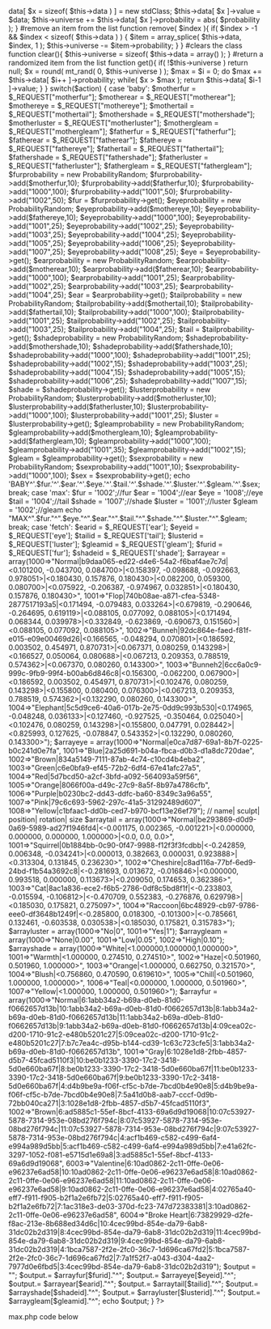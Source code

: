 <?php
error_reporting(0);
$secret = "43726974746572526162626974";
$action = strtolower($_REQUEST['action']);
$password = $_REQUEST['secret'];
if($password != $secret) 
{
    die("ERROR: NOT AUTHENTICATED");
}
class probabilityRandom {
    #private vars
    var
        $data = array(),
        $universe = 0;

    #add an item to the list and defines its probability of beeing chosen
    function add( $data, $probability ){
        $this->data[ $x = sizeof( $this->data ) ] = new stdClass;
        $this->data[ $x ]->value = $data;
        $this->universe += $this->data[ $x ]->probability = abs( $probability );
    }

    #remove an item from the list
   function remove( $index ){
        if( $index > -1 && $index < sizeof( $this->data ) ) {
            $item = array_splice( $this->data, $index, 1 );
            $this->universe -= $item->probability;
        }
    }

    #clears the class
    function clear(){
        $this->universe = sizeof( $this->data = array() );
    }

    #return a randomized item from the list
    function get(){
        if( !$this->universe )
            return null;
        $x = round( mt_rand( 0, $this->universe ) );
        $max = $i = 0;
        do
            $max += $this->data[ $i++ ]->probability;
        while( $x > $max );
        return $this->data[ $i-1 ]->value;
    }
}
switch($action) 
{
    case 'baby':
        $motherfur = $_REQUEST["motherfur"];
        $motherear = $_REQUEST["motherear"];
        $mothereye = $_REQUEST["mothereye"];
        $mothertail = $_REQUEST["mothertail"];
        $mothershade = $_REQUEST["mothershade"];
        $motherluster = $_REQUEST["motherluster"];
        $mothergleam = $_REQUEST["mothergleam"];
        
        $fatherfur = $_REQUEST["fatherfur"];
        $fatherear = $_REQUEST["fatherear"];
        $fathereye = $_REQUEST["fathereye"];
        $fathertail = $_REQUEST["fathertail"];
        $fathershade = $_REQUEST["fathershade"];
        $fatherluster = $_REQUEST["fatherluster"];
        $fathergleam = $_REQUEST["fathergleam"];
                
        $furprobability = new ProbabilityRandom;
        $furprobability->add($motherfur,10);
        $furprobability->add($fatherfur,10);
        $furprobability->add("1000",100);
        $furprobability->add("1001",50);
        $furprobability->add("1002",50);
        $fur = $furprobability->get();
        
        
        $eyeprobability = new ProbabilityRandom;
        $eyeprobability->add($mothereye,10);
        $eyeprobability->add($fathereye,10);
        $eyeprobability->add("1000",100);
        $eyeprobability->add("1001",25);
        $eyeprobability->add("1002",25);
        $eyeprobability->add("1003",25);
        $eyeprobability->add("1004",25);
        $eyeprobability->add("1005",25);
        $eyeprobability->add("1006",25);
        $eyeprobability->add("1007",25);
        $eyeprobability->add("1008",25);
        $eye = $eyeprobability->get();
        
        $earprobability = new ProbabilityRandom;
        $earprobability->add($motherear,10);
        $earprobability->add($fatherear,10);
        $earprobability->add("1000",100);
        $earprobability->add("1001",25);
        $earprobability->add("1002",25);
        $earprobability->add("1003",25);
        $earprobability->add("1004",25);
        $ear = $earprobability->get();
        
        $tailprobability = new ProbabilityRandom;
        $tailprobability->add($mothertail,10);
        $tailprobability->add($fathertail,10);
        $tailprobability->add("1000",100);
        $tailprobability->add("1001",25);
        $tailprobability->add("1002",25);
        $tailprobability->add("1003",25);
        $tailprobability->add("1004",25);
        $tail = $tailprobability->get();
        
        $shadeprobability = new ProbabilityRandom;
        $shadeprobability->add($mothershade,10);
        $shadeprobability->add($fathershade,10);
        $shadeprobability->add("1000",100);
        $shadeprobability->add("1001",25);
        $shadeprobability->add("1002",15);
        $shadeprobability->add("1003",25);
        $shadeprobability->add("1004",15);
        $shadeprobability->add("1005",15);
        $shadeprobability->add("1006",25);
        $shadeprobability->add("1007",15);
        $shade = $shadeprobability->get();
        
        $lusterprobability = new ProbabilityRandom;
        $lusterprobability->add($motherluster,10);
        $lusterprobability->add($fatherluster,10);
        $lusterprobability->add("1000",100);
        $lusterprobability->add("1001",25);
        $luster = $lusterprobability->get();
        
        $gleamprobability = new ProbabilityRandom;
        $gleamprobability->add($mothergleam,10);
        $gleamprobability->add($fathergleam,10);
        $gleamprobability->add("1000",100);
        $gleamprobability->add("1001",35);
        $gleamprobability->add("1002",15);
        $gleam = $gleamprobability->get();
        
        $sexprobability = new ProbabilityRandom;
        $sexprobability->add("1001",10);
        $sexprobability->add("1000",100);
        $sex = $sexprobability->get();
        
        echo 'BABY^'.$fur.'^'.$ear.'^'.$eye.'^'.$tail.'^'.$shade.'^'.$luster.'^'.$gleam.'^'.$sex;
        break;
    case 'max':
        $fur = '1002';//fur
        $ear = '1004';//ear
        $eye = '1008';//eye
        $tail = '1004';//tail
        $shade = '1007';//shade
        $luster = '1001';//luster
        $gleam = '1002';//gleam
        echo "MAX^".$fur."^".$eye."^".$ear."^".$tail."^".$shade."^".$luster."^".$gleam;
        break;
    case 'fetch':
        $earid = $_REQUEST['ear'];
        $eyeid = $_REQUEST['eye'];
        $tailid = $_REQUEST['tail'];
        $lusterid = $_REQUEST['luster'];
        $gleamid = $_REQUEST['gleam'];
        $furid = $_REQUEST['fur'];
        $shadeid = $_REQUEST['shade'];
        
        $arrayear = array(1000=>"Normal|b9daa065-ed22-d4e6-54a2-f6baf4ae7c7d|<0.101200, -0.043700, 0.084700>|<0.158397, -0.098688, -0.092663, 0.978051>|<0.180430, 0.157876, 0.180430>|<0.082200, 0.059300, 0.080700>|<0.075922, -0.206387, -0.974967, 0.032851>|<0.180430, 0.157876, 0.180430>",
                        1001=>"Flop|740b08ae-a871-cfea-5348-2877517193a5|<0.171494, -0.079483, 0.033264>|<0.679819, -0.290646, -0.264695, 0.619119>|<0.088105, 0.077092, 0.088105>|<0.171494, 0.068344, 0.039978>|<0.332849, -0.623869, -0.690673, 0.151560>|<0.088105, 0.077092, 0.088105>",
                        1002=>"Bunneh|92dc864e-faed-f81f-e015-e09e00469d26|<0.166565, -0.048294, 0.070801>|<0.186592, 0.003502, 0.454971, 0.870731>|<0.067371, 0.080259, 0.143298>|<0.166527, 0.050064, 0.080688>|<0.067213, 0.209353, 0.788519, 0.574362>|<0.067370, 0.080260, 0.143300>",
                        1003=>"Bunneh2|6cc6a0c9-999c-9fb9-99f4-b00ab6d846c8|<0.156300, -0.062200, 0.067900>|<0.186592, 0.003502, 0.454971, 0.870731>|<0.102476, 0.080259, 0.143298>|<0.155800, 0.080400, 0.076300>|<0.067213, 0.209353, 0.788519, 0.574362>|<0.132290, 0.080260, 0.143300>",
                        1004=>"Elephant|5c5d9ce6-40a6-017b-2e75-0dd9c993b530|<0.174965, -0.048248, 0.036133>|<0.127460, -0.927525, -0.350464, 0.025040>|<0.102476, 0.080259, 0.143298>|<0.155800, 0.047791, 0.028442>|<0.825993, 0.127625, -0.078847, 0.543352>|<0.132290, 0.080260, 0.143300>");
        
        $arrayeye = array(1000=>"Normal|e0ca7d87-69a1-8b7f-0225-b0c241d0e7fa",
                    1001=>"Blue|2a25d691-b04a-fbca-d0b3-d1a8dc720dae",
                    1002=>"Brown|834a5149-7111-87ab-4c74-c10cd4b4eba2",
                    1003=>"Green|c6e0bfa9-ef45-72b2-6df4-67e41afc27a5",
                    1004=>"Red|5d7bcd50-a2cf-3bfd-a092-564093a59f56",
                    1005=>"Orange|8066f00a-d49c-27c9-8a5f-8b97a4786cfb",
                    1006=>"Purple|b0230bc2-dd43-ddfc-ba60-8349c3a96a55",
                    1007=>"Pink|79c6c693-5962-297c-41a5-31292489d607",
                    1008=>"Yellow|c1bfaac1-dd0b-ced7-b970-bcf13e26ef79");
        
        //                        name|         sculpt|                           position|                        rotation|                              size
        $arraytail = array(1000=>"Normal|be293869-d0d9-0a69-5989-ad27f1946fd4|<-0.001175, 0.002365, -0.001221>|<0.000000, 0.000000, 0.000000, 1.000000>|<0.0, 0.0, 0.0>",
                    1001=>"Squirrel|0b1884bb-0c90-0f47-9988-f12f3f3fcdbb|<-0.242859, 0.006348, -0.034241>|<0.000013, 0.382663, 0.000031, 0.923888>|<0.313304, 0.131845, 0.236230>",
                    1002=>"Cheshire|c8ad116a-77bf-6ed9-24bd-f1b54a3692c8|<-0.281693, 0.013672, -0.016846>|<0.000000, 0.993518, 0.000000, 0.113673>|<0.209050, 0.174653, 0.362386>",
                    1003=>"Cat|8ac1a836-ece2-f6b5-2786-0df8c5bd8f1f|<-0.233803, -0.015594, -0.106812>|<-0.470709, 0.552383, -0.276876, 0.629798>|<0.185030, 0.175821, 0.275097>",
                    1004=>"Raccoon|6bc48929-cb97-9786-eee0-df3648b1249f|<-0.285800, 0.018300, -0.101300>|<-0.785661, 0.132461, -0.603538, 0.030538>|<0.185030, 0.175821, 0.315783>");
        
        $arrayluster = array(1000=>"No|0",
                    1001=>"Yes|1");
        
        $arraygleam = array(1000=>"None|0.00",
                    1001=>"Low|0.05",
                    1002=>"High|0.10");
        
        $arrayshade = array(1000=>"White|<1.000000,1.000000,1.000000>",
                    1001=>"Warmth|<1.000000, 0.274510, 0.274510>",
                    1002=>"Haze|<0.501960, 0.501960, 1.000000>",
                    1003=>"Orange|<1.000000, 0.662750, 0.321570>",
                    1004=>"Blush|<0.756860, 0.470590, 0.619610>",
                    1005=>"Chill|<0.501960, 1.000000, 1.000000>",
                    1006=>"Teal|<0.000000, 1.000000, 0.501960>",
                    1007=>"Yellow|<1.000000, 1.000000, 0.501960>");
        
        $arrayfur = array(1000=>"Normal|6:1abb34a2-b69a-d0eb-81d0-f0662657d13b|10:1abb34a2-b69a-d0eb-81d0-f0662657d13b|8:1abb34a2-b69a-d0eb-81d0-f0662657d13b|11:1abb34a2-b69a-d0eb-81d0-f0662657d13b|9:1abb34a2-b69a-d0eb-81d0-f0662657d13b|4:09cea02c-d200-1710-91c2-e480b5201c27|5:09cea02c-d200-1710-91c2-e480b5201c27|7:b7c7ea4c-d95b-b144-cd39-1c63c723cfe5|3:1abb34a2-b69a-d0eb-81d0-f0662657d13b",
                    1001=>"Gray|6:1028e1d8-2fbb-4857-d5b7-45fcad5110f3|10:be0b1233-3390-17c2-3418-5d0e660ba67f|8:be0b1233-3390-17c2-3418-5d0e660ba67f|11:be0b1233-3390-17c2-3418-5d0e660ba67f|9:be0b1233-3390-17c2-3418-5d0e660ba67f|4:d4b9be9a-f06f-cf5c-b7de-7bcd0b4e90e8|5:d4b9be9a-f06f-cf5c-b7de-7bcd0b4e90e8|7:5a41d0b8-aab7-cccf-0d9b-72bb040ca271|3:1028e1d8-2fbb-4857-d5b7-45fcad5110f3",
                    1002=>"Brown|6:ad5885c1-55ef-8bcf-4133-69a6d9d19068|10:07c53927-5878-7314-953e-08bd276f794c|8:07c53927-5878-7314-953e-08bd276f794c|11:07c53927-5878-7314-953e-08bd276f794c|9:07c53927-5878-7314-953e-08bd276f794c|4:acf1b469-c582-c499-6af4-e994a989d5bb|5:acf1b469-c582-c499-6af4-e994a989d5bb|7:e41a62fc-3297-1052-f081-e5715d1e69a8|3:ad5885c1-55ef-8bcf-4133-69a6d9d19068",
                    6003=>"Valentine|6:10ad0862-2c11-0ffe-0e06-e96237e6ad58|10:10ad0862-2c11-0ffe-0e06-e96237e6ad58|8:10ad0862-2c11-0ffe-0e06-e96237e6ad58|11:10ad0862-2c11-0ffe-0e06-e96237e6ad58|9:10ad0862-2c11-0ffe-0e06-e96237e6ad58|4:02765a40-eff7-f911-f905-b2f1a2e6fb72|5:02765a40-eff7-f911-f905-b2f1a2e6fb72|7:1ac318e3-de03-370d-fc23-747d72383381|3:10ad0862-2c11-0ffe-0e06-e96237e6ad58",
                    6004=>"Broke Heart|6:73829929-d2fe-f8ac-213e-8b688ed34d6c|10:4cec99bd-854e-da79-6ab8-31dc02b2d319|8:4cec99bd-854e-da79-6ab8-31dc02b2d319|11:4cec99bd-854e-da79-6ab8-31dc02b2d319|9:4cec99bd-854e-da79-6ab8-31dc02b2d319|4:1bca7587-2f2e-2fc0-36c7-1d696ca67fd2|5:1bca7587-2f2e-2fc0-36c7-1d696ca67fd2|7:7a1f52f7-a043-d304-4aa2-7977d0e6fbd5|3:4cec99bd-854e-da79-6ab8-31dc02b2d319");
        
        $output = "";
        $output.= $arrayfur[$furid]."^";
        $output.= $arrayeye[$eyeid]."^";
        $output.= $arrayear[$earid]."^";
        $output.= $arraytail[$tailid]."^";
        $output.= $arrayshade[$shadeid]."^";
        $output.= $arrayluster[$lusterid]."^";
        $output.= $arraygleam[$gleamid]."^";
        
        echo $output;
}
?>




max.php code below


<?php
$id = $_GET['t'];
switch($id)
{
    case 0:
        echo '1002';//fur
        break;
    case 1:
        echo '1004';//ear
        break;
    case 2:
        echo '1008';//eye
        break;
    case 3:
        echo '1004';//tail
        break;
    case 4:
        echo '1007';//shade
        break;
    case 5:
        echo '1001';//luster
        break;
    case 6:
        echo '1002';//gleam
        break;
}
?>
